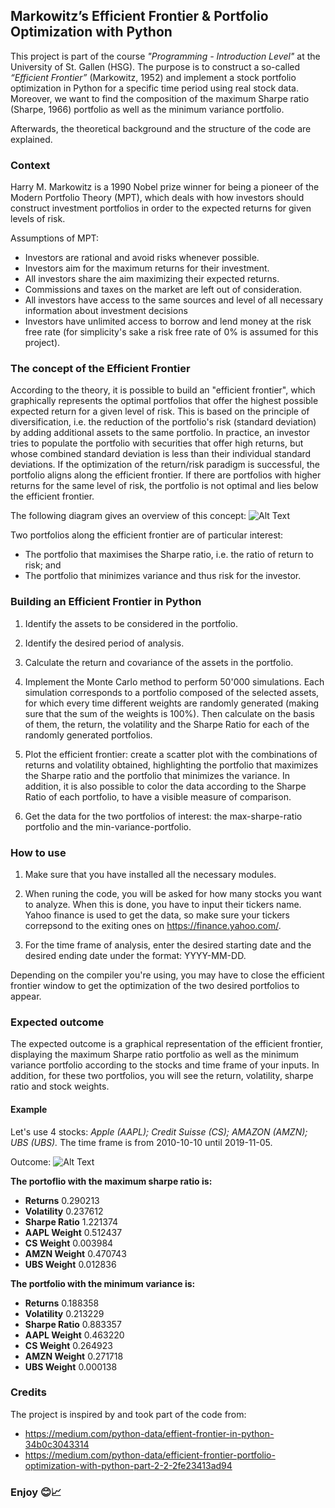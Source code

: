 ## Markowitz’s Efficient Frontier & Portfolio Optimization with Python

This project is part of the course *"Programming - Introduction Level"* at the University of St. Gallen (HSG). The purpose is to construct a so-called *“Efficient Frontier”* (Markowitz, 1952) and implement a stock portfolio optimization in Python for a specific time period using real stock data. Moreover, we want to find the composition of the maximum Sharpe ratio (Sharpe, 1966) portfolio as well as the minimum variance portfolio. 

Afterwards, the theoretical background and the structure of the code are explained.

### Context 
Harry M. Markowitz is a 1990 Nobel prize winner for being a pioneer of the Modern Portfolio Theory (MPT), which deals with how investors should construct investment portfolios in order to the expected returns for given levels of risk. 

Assumptions of MPT:
- Investors are rational and avoid risks whenever possible.
- Investors aim for the maximum returns for their investment.
- All investors share the aim maximizing their expected returns.
- Commissions and taxes on the market are left out of consideration.
- All investors have access to the same sources and level of all necessary information about investment decisions
- Investors have unlimited access to borrow and lend money at the risk free rate (for simplicity's sake a risk free rate of 0% is assumed for this project).

### The concept of the Efficient Frontier
According to the theory, it is possible to build an "efficient frontier", which graphically represents the optimal portfolios that offer the highest possible expected return for a given level of risk. This is based on the principle of diversification, i.e. the reduction of the portfolio's risk (standard deviation) by adding additional assets to the same portfolio. In practice, an investor tries to populate the portfolio with securities that offer high returns, but whose combined standard deviation is less than their individual standard deviations. If the optimization of the return/risk paradigm is successful, the portfolio aligns along the efficient frontier. If there are portfolios with higher returns for the same level of risk, the portfolio is not optimal and lies below the efficient frontier.

The following diagram gives an overview of this concept: ![Alt Text](https://github.com/pescestefano96/Programming-Project/blob/master/Efficient_frontier0.jpg)

Two portfolios along the efficient frontier are of particular interest: 
-	The portfolio that maximises the Sharpe ratio, i.e. the ratio of return to risk; and
-	The portfolio that minimizes variance and thus risk for the investor.

### Building an Efficient Frontier in Python
1.	Identify the assets to be considered in the portfolio.

2.	Identify the desired period of analysis.

3.	Calculate the return and covariance of the assets in the portfolio.

4.	Implement the Monte Carlo method to perform 50'000 simulations. Each simulation corresponds to a portfolio composed of the selected assets, for which every time different weights are randomly generated (making sure that the sum of the weights is 100%). Then calculate on the basis of them, the return, the volatility and the Sharpe Ratio for each of the randomly generated portfolios.

5.	Plot the efficient frontier: create a scatter plot with the combinations of returns and volatility obtained, highlighting the portfolio that maximizes the Sharpe ratio and the portfolio that minimizes the variance. In addition, it is also possible to color the data according to the Sharpe Ratio of each portfolio, to have a visible measure of comparison.

6.	Get the data for the two portfolios of interest: the max-sharpe-ratio portfolio and the min-variance-portfolio.

### How to use
1. Make sure that you have installed all the necessary modules.

2. When runing the code, you will be asked for how many stocks you want to analyze. When this is done, you have to input their tickers name. Yahoo finance is used to get the data, so make sure your tickers correpsond to the exiting ones on https://finance.yahoo.com/.

3. For the time frame of analysis, enter the desired starting date and the desired ending date under the format: YYYY-MM-DD.

Depending on the compiler you're using, you may have to close the efficient frontier window to get the optimization of the two desired portfolios to appear.

### Expected outcome
The expected outcome is a graphical representation of the efficient frontier, displaying the maximum Sharpe ratio portfolio as well as the minimum variance portfolio according to the stocks and time frame of your inputs. In addition, for these two portfolios, you will see the return, volatility, sharpe ratio and stock weights.

#### Example
Let's use 4 stocks: *Apple (AAPL); Credit Suisse (CS); AMAZON (AMZN); UBS (UBS).*
The time frame is from 2010-10-10 until 2019-11-05.

Outcome: ![Alt Text](https://github.com/pescestefano96/Programming-Project/blob/master/Efficient_frontier.png)

**The portoflio with the maximum sharpe ratio is:** 
- **Returns**       0.290213
- **Volatility**    0.237612
- **Sharpe Ratio**  1.221374
- **AAPL Weight**   0.512437
- **CS Weight**     0.003984
- **AMZN Weight**   0.470743
- **UBS Weight**    0.012836
                
**The portfolio with the minimum variance is:**
- **Returns**       0.188358
- **Volatility**    0.213229
- **Sharpe Ratio**  0.883357
- **AAPL Weight**   0.463220
- **CS Weight**     0.264923
- **AMZN Weight**   0.271718
- **UBS Weight**    0.000138


### Credits
The project is inspired by and took part of the code from:
- https://medium.com/python-data/effient-frontier-in-python-34b0c3043314
- https://medium.com/python-data/efficient-frontier-portfolio-optimization-with-python-part-2-2-2fe23413ad94

### Enjoy 😊📈
